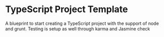 # TypeScript Project Template

A blueprint to start creating a TypeScript project with the support of node and grunt.
Testing is setup as well through karma and Jasmine check
